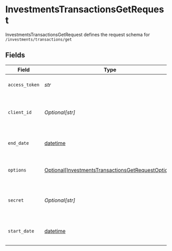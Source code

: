 # InvestmentsTransactionsGetRequest

InvestmentsTransactionsGetRequest defines the request schema for `/investments/transactions/get`


## Fields

| Field                                                                                                                                            | Type                                                                                                                                             | Required                                                                                                                                         | Description                                                                                                                                      |
| ------------------------------------------------------------------------------------------------------------------------------------------------ | ------------------------------------------------------------------------------------------------------------------------------------------------ | ------------------------------------------------------------------------------------------------------------------------------------------------ | ------------------------------------------------------------------------------------------------------------------------------------------------ |
| `access_token`                                                                                                                                   | *str*                                                                                                                                            | :heavy_check_mark:                                                                                                                               | The access token associated with the Item data is being requested for.                                                                           |
| `client_id`                                                                                                                                      | *Optional[str]*                                                                                                                                  | :heavy_minus_sign:                                                                                                                               | Your Plaid API `client_id`. The `client_id` is required and may be provided either in the `PLAID-CLIENT-ID` header or as part of a request body. |
| `end_date`                                                                                                                                       | [datetime](https://docs.python.org/3/library/datetime.html#datetime-objects)                                                                     | :heavy_check_mark:                                                                                                                               | The most recent date for which to fetch transaction history. Dates should be formatted as YYYY-MM-DD.                                            |
| `options`                                                                                                                                        | [Optional[InvestmentsTransactionsGetRequestOptions]](../../models/shared/investmentstransactionsgetrequestoptions.md)                            | :heavy_minus_sign:                                                                                                                               | An optional object to filter `/investments/transactions/get` results. If provided, must be non-`null`.                                           |
| `secret`                                                                                                                                         | *Optional[str]*                                                                                                                                  | :heavy_minus_sign:                                                                                                                               | Your Plaid API `secret`. The `secret` is required and may be provided either in the `PLAID-SECRET` header or as part of a request body.          |
| `start_date`                                                                                                                                     | [datetime](https://docs.python.org/3/library/datetime.html#datetime-objects)                                                                     | :heavy_check_mark:                                                                                                                               | The earliest date for which to fetch transaction history. Dates should be formatted as YYYY-MM-DD.                                               |